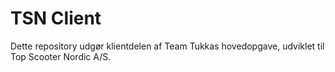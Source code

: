 # TSN Client

Dette repository udgør klientdelen af Team Tukkas hovedopgave, udviklet til Top Scooter Nordic A/S.
